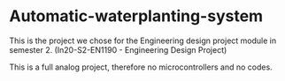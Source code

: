 # Automatic-waterplanting-system
 This is the project we chose for the Engineering design project module in semester 2. (In20-S2-EN1190 - Engineering Design Project)
 
 This is a full analog project, therefore no microcontrollers and no codes.
